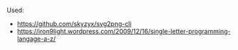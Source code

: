 Used:
* https://github.com/skyzyx/svg2png-cli
* https://iron9light.wordpress.com/2009/12/16/single-letter-programming-langage-a-z/

